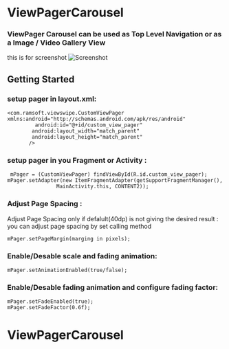# ViewPagerCarousel

### ViewPager Carousel can be used as Top Level Navigation or as a Image / Video Gallery View


<!--- <a href="https://imgflip.com/gif/2557e5"><img src="https://i.imgflip.com/2557e5.gif" title="made at imgflip.com"/></a> --->
<!--- this is for screenshot ![Screenshot](Screenshot_New.png) --->
this is for screenshot ![Screenshot](Gliffy_Image.gif)
## Getting Started

### setup pager in layout.xml:
```
<com.ramsoft.viewswipe.CustomViewPager xmlns:android="http://schemas.android.com/apk/res/android"
         android:id="@+id/custom_view_pager"
        android:layout_width="match_parent"
        android:layout_height="match_parent"
       />
```
### setup pager in you Fragment or Activity :
```
 mPager = (CustomViewPager) findViewById(R.id.custom_view_pager);
mPager.setAdapter(new ItemFragmentAdapter(getSupportFragmentManager(),
                MainActivity.this, CONTENT2));
```

### Adjust Page Spacing :
 
Adjust Page Spacing only if defalult(40dp) is not giving the desired result  :
you can adjust page spacing by set calling method
```
mPager.setPageMargin(marging in pixels);
```
### Enable/Desable scale and fading animation:
```
mPager.setAnimationEnabled(true/false);
```
### Enable/Desable fading animation and configure fading factor:
```
mPager.setFadeEnabled(true);
mPager.setFadeFactor(0.6f);
```
# ViewPagerCarousel
